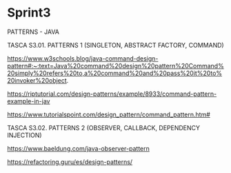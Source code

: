 # Sprint3

PATTERNS - JAVA

TASCA S3.01. PATTERNS 1 (SINGLETON, ABSTRACT FACTORY, COMMAND)

https://www.w3schools.blog/java-command-design-pattern#:~:text=Java%20command%20design%20pattern%20Command%20simply%20refers%20to,a%20command%20and%20pass%20it%20to%20invoker%20object.

https://riptutorial.com/design-patterns/example/8933/command-pattern-example-in-jav

https://www.tutorialspoint.com/design_pattern/command_pattern.htm#

TASCA S3.02. PATTERNS 2 (OBSERVER, CALLBACK, DEPENDENCY INJECTION)

https://www.baeldung.com/java-observer-pattern

https://refactoring.guru/es/design-patterns/
